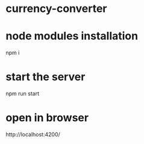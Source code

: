 # currency-converter

# node modules installation
npm i  

# start the server
npm run start

# open in browser
http://localhost:4200/
